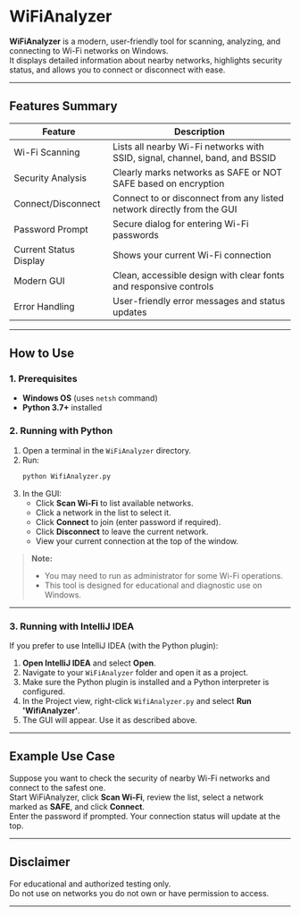 # WiFiAnalyzer

**WiFiAnalyzer** is a modern, user-friendly tool for scanning, analyzing, and connecting to Wi-Fi networks on Windows.  
It displays detailed information about nearby networks, highlights security status, and allows you to connect or disconnect with ease.

---

## Features Summary

| Feature                | Description                                                                 |
|------------------------|-----------------------------------------------------------------------------|
| Wi-Fi Scanning         | Lists all nearby Wi-Fi networks with SSID, signal, channel, band, and BSSID |
| Security Analysis      | Clearly marks networks as SAFE or NOT SAFE based on encryption              |
| Connect/Disconnect     | Connect to or disconnect from any listed network directly from the GUI       |
| Password Prompt        | Secure dialog for entering Wi-Fi passwords                                  |
| Current Status Display | Shows your current Wi-Fi connection                                         |
| Modern GUI             | Clean, accessible design with clear fonts and responsive controls            |
| Error Handling         | User-friendly error messages and status updates                             |

---

## How to Use

### 1. Prerequisites

- **Windows OS** (uses `netsh` command)
- **Python 3.7+** installed

### 2. Running with Python

1. Open a terminal in the `WiFiAnalyzer` directory.
2. Run:
    ```sh
    python WifiAnalyzer.py
    ```
3. In the GUI:
    - Click **Scan Wi-Fi** to list available networks.
    - Click a network in the list to select it.
    - Click **Connect** to join (enter password if required).
    - Click **Disconnect** to leave the current network.
    - View your current connection at the top of the window.

> **Note:**  
> - You may need to run as administrator for some Wi-Fi operations.
> - This tool is designed for educational and diagnostic use on Windows.

---

### 3. Running with IntelliJ IDEA

If you prefer to use IntelliJ IDEA (with the Python plugin):

1. **Open IntelliJ IDEA** and select **Open**.
2. Navigate to your `WiFiAnalyzer` folder and open it as a project.
3. Make sure the Python plugin is installed and a Python interpreter is configured.
4. In the Project view, right-click `WifiAnalyzer.py` and select **Run 'WifiAnalyzer'**.
5. The GUI will appear. Use it as described above.

---

## Example Use Case

Suppose you want to check the security of nearby Wi-Fi networks and connect to the safest one.  
Start WiFiAnalyzer, click **Scan Wi-Fi**, review the list, select a network marked as **SAFE**, and click **Connect**.  
Enter the password if prompted. Your connection status will update at the top.

---

## Disclaimer

For educational and authorized testing only.  
Do not use on networks you do not own or have permission to access.

---
